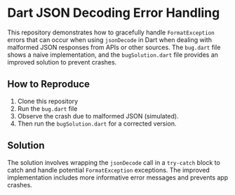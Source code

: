 # Dart JSON Decoding Error Handling

This repository demonstrates how to gracefully handle `FormatException` errors that can occur when using `jsonDecode` in Dart when dealing with malformed JSON responses from APIs or other sources. The `bug.dart` file shows a naive implementation, and the `bugSolution.dart` file provides an improved solution to prevent crashes.

## How to Reproduce

1. Clone this repository
2. Run the `bug.dart` file
3. Observe the crash due to malformed JSON (simulated). 
4. Then run the `bugSolution.dart` for a corrected version.

## Solution

The solution involves wrapping the `jsonDecode` call in a `try-catch` block to catch and handle potential `FormatException` exceptions.  The improved implementation includes more informative error messages and prevents app crashes.

